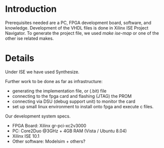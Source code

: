 # Introduction #
Prerequisites needed are a PC, FPGA development board, software, and knowledge. Development of the VHDL files is done in Xilinx ISE Project Navigator. To generate the project file, we used _make ise-map_ or one of the other ise related makes.

# Details #
Under ISE we have used Synthesize.

Further work to be done as far as infrastructure:
  * generating the implementation file, or (.bit) file
  * connecting to the fpga card and flashing (JTAG) the PROM
  * connecting via DSU (debug support unit) to monitor the card
  * set up small linux environment to install onto fpga and execute c files.

Our development system specs.
  * FPGA Board: Xilinx gr-pci-xc2v3000
  * PC: Core2Duo @3GHz + 4GB RAM (Vista / Ubuntu 8.04)
  * Xilinx ISE 10.1
  * Other software: Modelsim + others?